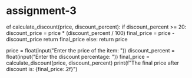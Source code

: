 # assignment-3
ef calculate_discount(price, discount_percent):
    if discount_percent >= 20:
        discount_price = price * (discount_percent / 100)
        final_price = price - discount_price
        return final_price
    else:
        return price 
    
price = float(input("Enter the price of the item: "))
discount_percent = float(input("Enter the discount percentage: "))
final_price = calculate_discount(price, discount_percent)
print(f"The final price after discount is: {final_price:.2f}")
